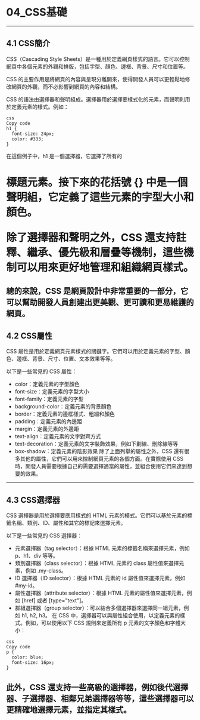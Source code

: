 # 04_CSS基礎
---

## 4.1 CSS簡介

CSS（Cascading Style Sheets）是一種用於定義網頁樣式的語言。它可以控制網頁中各個元素的外觀和排版，包括字型、顏色、邊框、背景、尺寸和位置等。

CSS 的主要作用是將網頁的內容與呈現分離開來，使得開發人員可以更輕鬆地修改網頁的外觀，而不必影響到網頁的內容和結構。

CSS 的語法由選擇器和聲明組成。選擇器用於選擇要樣式化的元素，而聲明則用於定義元素的樣式。例如：

```
css
Copy code
h1 {
  font-size: 24px;
  color: #333;
}
```

在這個例子中，h1 是一個選擇器，它選擇了所有的 <h1> 標題元素。接下來的花括號 {} 中是一個聲明組，它定義了這些元素的字型大小和顏色。

除了選擇器和聲明之外，CSS 還支持註釋、繼承、優先級和層疊等機制，這些機制可以用來更好地管理和組織網頁樣式。

總的來說，CSS 是網頁設計中非常重要的一部分，它可以幫助開發人員創建出更美觀、更可讀和更易維護的網頁。
---


## 4.2 CSS屬性

CSS 屬性是用於定義網頁元素樣式的關鍵字。它們可以用於定義元素的字型、顏色、邊框、背景、尺寸、位置、文本效果等等。

以下是一些常見的 CSS 屬性：

* color：定義元素的字型顏色
* font-size：定義元素的字型大小
* font-family：定義元素的字型
* background-color：定義元素的背景顏色
* border：定義元素的邊框樣式、粗細和顏色
* padding：定義元素的內邊距
* margin：定義元素的外邊距
* text-align：定義元素的文字對齊方式
* text-decoration：定義元素的文字裝飾效果，例如下劃線、刪除線等等
* box-shadow：定義元素的陰影效果
除了上面列舉的屬性之外，CSS 還有很多其他的屬性，它們可以用來控制網頁元素的各個方面。在實際使用 CSS 時，開發人員需要根據自己的需要選擇適當的屬性，並組合使用它們來達到想要的效果。
---


## 4.3 CSS選擇器

CSS 選擇器是用於選擇要應用樣式的 HTML 元素的模式。它們可以基於元素的標籤名稱、類別、ID、屬性和其它的標記來選擇元素。

以下是一些常見的 CSS 選擇器：

* 元素選擇器（tag selector）：根據 HTML 元素的標籤名稱來選擇元素，例如 p、h1、div 等等。
* 類別選擇器（class selector）：根據 HTML 元素的 class 屬性值來選擇元素，例如 .my-class。
* ID 選擇器（ID selector）：根據 HTML 元素的 id 屬性值來選擇元素，例如 #my-id。
* 屬性選擇器（attribute selector）：根據 HTML 元素的屬性值來選擇元素，例如 [href] 或者 [type="text"]。
* 群組選擇器（group selector）：可以結合多個選擇器來選擇同一組元素，例如 h1, h2, h3。
在 CSS 中，選擇器可以與屬性組合使用，以定義元素的樣式。例如，可以使用以下 CSS 規則來定義所有 p 元素的文字顏色和字體大小：

```
css
Copy code
p {
  color: blue;
  font-size: 16px;
}
```

此外，CSS 還支持一些高級的選擇器，例如後代選擇器、子選擇器、相鄰兄弟選擇器等等，這些選擇器可以更精確地選擇元素，並指定其樣式。
---
